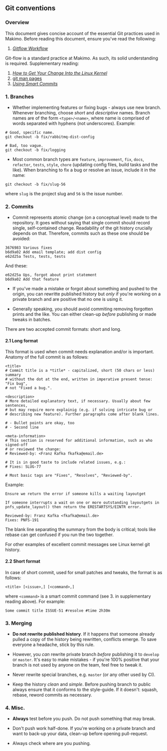 ## Git conventions

### Overview

This document gives concise account of the essential Git practices
used in Makimo. Before reading this document, ensure you've read the following:

1. [*Gitflow Workflow*](
https://www.atlassian.com/git/tutorials/comparing-workflows/gitflow-workflow)

Git-flow is a standard practice at  Makimo. As such, its solid understanding is
required. Supplementary reading:

1. [*How to Get Your Change Into the Linux
Kernel*](https://kernel.org/doc/html/latest/process/submitting-patches.html)
2. [git man pages](http://git-scm.com/doc)
3. [*Using Smart Commits*](
https://confluence.atlassian.com/fisheye/using-smart-commits-298976812.html)

### 1. Branches

* Whether implementing features or fixing bugs - always use new branch.
  Whenever branching, choose _short_ and _descriptive_ names. Branch names
  are of the form `<type>/<name>`, where name is comprised of words separated
  with hyphens (not underscores). Example:

```git
# Good, specific name.
git checkout -b fix/rabbitmq-dist-config

# Bad, too vague.
git checkout -b fix/logging
```

* Most common branch types are `feature`, `improvement`, `fix`, `docs`,
  `refactor`, `tests`, `style`, `chore` (updating config files, build tasks
  and the like). When branching to fix a bug or resolve an issue, include it
  in the name:

```git
git checkout -b fix/slug-56
```

where `slug` is the project slug and `56` is the issue number.

### 2. Commits

* Commit represents atomic change (on a conceptual level) made to the repository.
  It goes without saying that single commit should record single, self-contained
  change. Readability of the git history crucially depends on that. Therefore,
  commits such as these one should be avoided:

```git
3676983 Various fixes
b6d9a02 Add email template; add dist config
e62d25a Tests, tests, tests
```

And these:

```git
e62d25a Ups, forgot about print statement
b6d9a02 Add that feature
```

* If you've made a mistake or forgot about something and pushed to the
  origin, you can rewritte published history but *only* if you're working
  on a private branch and are positive that no one is using it.

* Generally speaking, you should avoid commiting removing forgotten prints
  and the like. You can either clean-up *before* publishing or made tweaks in
  batches.

There are two accepted commit formats: short and long.

#### 2.1 Long format

This format is used when commit needs explanation and/or is important.
Anatomy of the full commit is as follows:

```git
<title>
# Commit title is a *title* - capitalized, short (50 chars or less) summary
# without the dot at the end, written in imperative present tense: "Fix bug",
# not "Fixed a bug.".

<description>
# More detailed explanatory text, if necessary. Usually about few sentences,
# but may require more explainig (e.g. if solving intricate bug or
# describing new feature). Further paragraphs come after blank lines.

# - Bullet points are okay, too
# - Second line

<meta-information>
# This section is reserved for additional information, such as who signed-off
# or reviewed the change:
# Reviewed-by: <Franz Kafka fkafka@email.de>

# It is in good taste to include related issues, e.g.:
# Fixes: SLUG-77

# Most basic tags are "Fixes", "Resolves", "Reviewed-by".
```

Example:

```git
Ensure we return the error if someone kills a waiting layoutget

If someone interrupts a wait on one or more outstanding layoutgets in
pnfs_update_layout() then return the ERESTARTSYS/EINTR error.

Reviewed-by: Franz Kafka <fkafka@email.de>
Fixes: PNFS-191
```

The blank line separating the summary from the body is critical; tools like
rebase can get confused if you run the two together.

For other examples of excellent commit messages see Linux kernel git history.

#### 2.2 Short format

In case of short commit, used for small patches and tweaks, the format is as
follows:

```git
<title> [<issue>,] [<command>,]
```

where `<command>` is a smart commit command (see 3. in supplementary reading
above). For example:

```git
Some commit title ISSUE-51 #resolve #time 2h30m
```

### 3. Merging

* **Do not rewrite published history**. If it happens that someone already
  pulled a copy of the history being rewritten, conflicts emerge. To save
  everyone a headache, stick by this rule.

* However, you *can* rewrite private branch *before* publishing it to
  `develop` or `master`. It's easy to make mistakes - if you're 100% positive
  that your branch is not used by anyone on the team, feel free to tweak it.

* Never rewrite special branches, e.g. `master` (or any other used by CI).

* Keep the history *clean* and *simple*. Before pushing branch to public
  always ensure that it conforms to the style-guide. If it doesn't: squash,
  rebase, reword commits as necessary.


### 4. Misc.

* **Always** test before you push. Do not push something that may break.

* Don't push work half-done. If you're working on a private branch and want
  to back-up your data, clean-up before opening pull-request.

* Always check where are you pushing.
